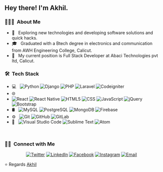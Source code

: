 <h2> Hey there! I'm Akhil.</h2>

<h3> 👨🏻‍💻 &nbsp;About Me </h3>

- 🤔 &nbsp; Exploring new technologies and developing software solutions and quick hacks.
- 🎓 &nbsp; Graduated with a Btech degree in electronics and communication from AWH Engineering College, Calicut.
- 💼 &nbsp; My current position is Full Stack Developer at Abaci Technologies pvt ltd, Calicut.

<h3> 🛠 &nbsp;Tech Stack</h3>

- 💻 &nbsp;
  ![Python](https://img.shields.io/badge/-Python-333333?style=flat&logo=python)
  ![Django](https://img.shields.io/badge/-Django-333333?style=flat&logo=django)
  ![PHP](https://img.shields.io/badge/-PHP-333333?style=flat&logo=php)
  ![Laravel](https://img.shields.io/badge/-Laravel-333333?style=flat&logo=laravel)
  ![Codeigniter](https://img.shields.io/badge/-Codeigniter-333333?style=flat&logo=codeigniter)
- 🌐 &nbsp;
- ![React](https://img.shields.io/badge/-React-333333?style=flat&logo=react)
  ![React Native](https://img.shields.io/badge/-React%20Native-333333?style=flat&logo=react)
  ![HTML5](https://img.shields.io/badge/-HTML5-333333?style=flat&logo=HTML5)
  ![CSS](https://img.shields.io/badge/-CSS-333333?style=flat&logo=CSS3&logoColor=1572B6)
  ![JavaScript](https://img.shields.io/badge/-JavaScript-333333?style=flat&logo=javascript)
  ![jQuery](https://img.shields.io/badge/-jQuery-333333?style=flat&logo=jquery)
  ![Bootstrap](https://img.shields.io/badge/-Bootstrap-333333?style=flat&logo=bootstrap&logoColor=563D7C)
- 🛢 &nbsp;
  ![MySQL](https://img.shields.io/badge/-MySQL-333333?style=flat&logo=mysql)
  ![PostgreSQL](https://img.shields.io/badge/-PostgreSQL-333333?style=flat&logo=PostgreSQL)
  ![MongoDB](https://img.shields.io/badge/-MongoDB-333333?style=flat&logo=MongoDB)
  ![Firebase](https://img.shields.io/badge/-Firebase-333333?style=flat&logo=Firebase)
- ⚙️ &nbsp;
  ![Git](https://img.shields.io/badge/-Git-333333?style=flat&logo=git)
  ![GitHub](https://img.shields.io/badge/-GitHub-333333?style=flat&logo=github)
  ![GitLab](https://img.shields.io/badge/-GitLab-333333?style=flat&logo=gitlab)
- 🔧 &nbsp;
  ![Visual Studio Code](https://img.shields.io/badge/-Visual%20Studio%20Code-333333?style=flat&logo=visual-studio-code&logoColor=007ACC)
  ![Sublime Text](https://img.shields.io/badge/-Sublime%20Text-333333?style=flat&logo=sublime-text)
  ![Atom](https://img.shields.io/badge/-Atom-333333?style=flat&logo=atom)

<br/>

<h3> 🤝🏻 &nbsp;Connect with Me </h3>

<p align="center">
<a href="https://www.twitter.com/akhil__prem/"><img alt="Twitter" src="https://img.shields.io/badge/Twitter-blue?style=flat-square&logo=twitter"></a>
<a href="https://www.linkedin.com/in/akhilprem/"><img alt="LinkedIn" src="https://img.shields.io/badge/LinkedIn-blue?style=flat-square&logo=linkedin"></a>
<a href="https://www.facebook.com/akhil.p.1612/"><img alt="Facebook" src="https://img.shields.io/badge/Facebook-blue?style=flat-square&logo=facebook"></a>
<a href="https://www.instagram.com/akhil__prem/"><img alt="Instagram" src="https://img.shields.io/badge/Instagram-blue?style=flat-square&logo=instagram"></a>
<a href="mailto:akhilprem.work@gmail.com"><img alt="Email" src="https://img.shields.io/badge/Email-blue?style=flat-square&logo=gmail"></a>
</p>

⭐️ Regards [Akhil](https://github.com/akhil-prem)
